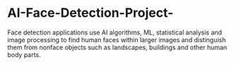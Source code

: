 # AI-Face-Detection-Project-
Face detection applications use AI algorithms, ML, statistical analysis and image processing to find human faces within larger images and distinguish them from nonface objects such as landscapes, buildings and other human body parts.
